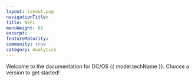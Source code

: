 ```yaml
---
layout: layout.pug
navigationTitle:
title: NiFi
menuWeight: 82
excerpt:
featureMaturity:
community: true
category: Analytics
---
```


Welcome to the documentation for DC/OS {{ model.techName }}. Choose a version to get started!
